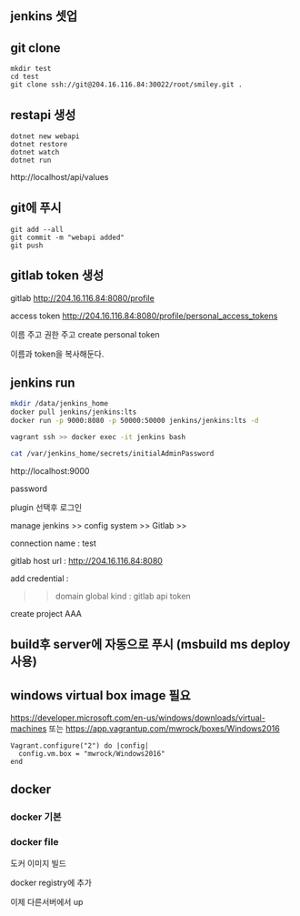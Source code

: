 ## jenkins 셋업 

## git clone
```
mkdir test
cd test 
git clone ssh://git@204.16.116.84:30022/root/smiley.git .
```

## restapi 생성
```
dotnet new webapi
dotnet restore 
dotnet watch
dotnet run 
```

http://localhost/api/values

## git에 푸시
```
git add --all
git commit -m "webapi added"
git push 
```

## gitlab token 생성

gitlab http://204.16.116.84:8080/profile

access token http://204.16.116.84:8080/profile/personal_access_tokens

이름 주고 권한 주고 create personal token 

이름과 token을 복사해둔다. 

## jenkins run

```bash
mkdir /data/jenkins_home
docker pull jenkins/jenkins:lts
docker run -p 9000:8080 -p 50000:50000 jenkins/jenkins:lts -d

vagrant ssh >> docker exec -it jenkins bash 

cat /var/jenkins_home/secrets/initialAdminPassword
```

http://localhost:9000

password 

plugin 선택후 로그인

manage jenkins >> config system >> Gitlab >>

connection name : test

gitlab host url : http://204.16.116.84:8080

add credential : 
>> domain  global
kind : gitlab api token 


create project  AAA





## build후 server에 자동으로 푸시 (msbuild ms deploy 사용) 

## windows virtual box image 필요
<https://developer.microsoft.com/en-us/windows/downloads/virtual-machines>
또는 
https://app.vagrantup.com/mwrock/boxes/Windows2016

```
Vagrant.configure("2") do |config|
  config.vm.box = "mwrock/Windows2016"
end
```



## docker

### docker 기본

### docker file

도커 이미지 빌드

docker registry에 추가

이제 다른서버에서 up 






